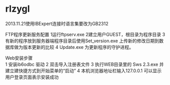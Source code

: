 rlzygl
======
2013.11.21使用IBExpert连接时语言集要改为GB2312

FTP程序更新服务配置
1运行ftpserv.exe
2建立用户GUEST，根目录为程序目录
3 有新的程序放到服务器端程序目录后使用Set_version.exe 上传新的修改日期到数据库做为版本更新的比较
4 Update.exe  为更新程序的守护进程。

Web安装步骤  
1 安装ib6odbc 驱动
2 双击导入注册表文件
3 执行WEB目录里的 Sws 2.3.exe 并建立建快捷方式到开始菜单的“启动”
4 本机浏览器地址栏输入127.0.0.1 可以显示用户登录页面表示安装成功

